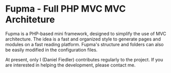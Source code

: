 # Fupma - Full PHP MVC MVC Architeture

Fupma is a PHP-based mini framework, designed to simplify the use of MVC architecture. The idea is a fast and organized style to generate pages and modules on a fast reading platform. Fupma's structure and folders can also be easily modified in the configuration files.

At present, only I (Daniel Fiedler) contributes regularly to the project. If you are interested in helping the development, please contact me.
